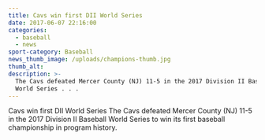 ```yaml
---
title: Cavs win first DII World Series
date: 2017-06-07 22:16:00
categories:
  - baseball
  - news
sport-category: Baseball
news_thumb_image: /uploads/champions-thumb.jpg
thumb_alt:
description: >-
  The Cavs defeated Mercer County (NJ) 11-5 in the 2017 Division II Baseball
  World Series . . .
---
```


Cavs win first DII World Series
​The Cavs defeated Mercer County (NJ) 11-5 in the 2017 Division II Baseball World Series to win its first baseball championship in program history.
